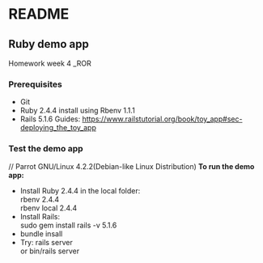 # README
## Ruby demo app  
Homework week 4 _ROR  

### Prerequisites  
- Git 
- Ruby 2.4.4
  install using Rbenv 1.1.1
- Rails 5.1.6 
Guides: https://www.railstutorial.org/book/toy_app#sec-deploying_the_toy_app 

### Test the demo app
// Parrot GNU/Linux 4.2.2(Debian-like Linux Distribution) 
__To run the demo app:__  
- Install Ruby 2.4.4 in the local folder:  
  rbenv 2.4.4  
  rbenv local 2.4.4  
- Install Rails:  
  sudo gem install rails -v 5.1.6  
- bundle insall  
- Try: rails server  
    or bin/rails server  
